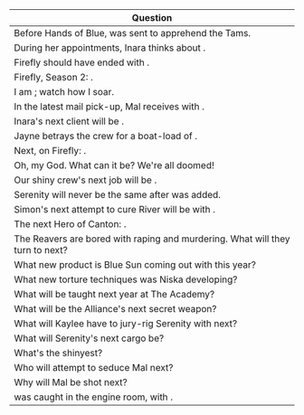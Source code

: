 Question |
--- |
Before Hands of Blue, <BLANK> was sent to apprehend the Tams. |
During her appointments, Inara thinks about <BLANK>. |
Firefly should have ended with <BLANK>. |
Firefly, Season 2: <BLANK>. |
I am <BLANK> ; watch how I soar. |
In the latest mail pick-up, Mal receives <BLANK> with <BLANK>. |
Inara's next client will be <BLANK>. |
Jayne betrays the crew for a boat-load of <BLANK>. |
Next, on Firefly: <BLANK>. |
Oh, my God. What can it be? We're all doomed! |
Our shiny crew's next job will be <BLANK>. |
Serenity will never be the same after <BLANK> was added. |
Simon's next attempt to cure River will be with <BLANK>. |
The next Hero of Canton: <BLANK>. |
The Reavers are bored with raping and murdering. What will they turn to next? |
What new product is Blue Sun coming out with this year? |
What new torture techniques was Niska developing? |
What will be taught next year at The Academy? |
What will be the Alliance's next secret weapon? |
What will Kaylee have to jury-rig Serenity with next? |
What will Serenity's next cargo be? |
What's the shinyest? |
Who will attempt to seduce Mal next? |
Why will Mal be shot next? |
<BLANK> was caught in the engine room, with <BLANK>. |
